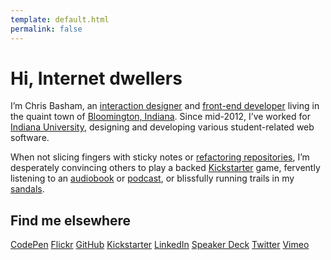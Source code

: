 ```yaml
---
template: default.html
permalink: false
---
```


# Hi, Internet dwellers

I&rsquo;m Chris Basham, an [interaction designer](http://en.wikipedia.org/wiki/Interaction_design) and [front-end developer](http://en.wikipedia.org/wiki/Front_end_development) living in the quaint town of [Bloomington, Indiana](http://en.wikipedia.org/wiki/Bloomington,_Indiana). Since <time datetime="2012-07">mid-2012</time>, I&rsquo;ve worked for [Indiana University](http://www.iu.edu/), designing and developing various student-related web software.

When not slicing fingers with sticky notes or [refactoring repositories](https://github.com/basham), I&rsquo;m desperately convincing others to play a backed [Kickstarter](https://www.kickstarter.com/profile/1468456177) game, fervently listening to an [audiobook](http://www.audible.com) or [podcast](http://99percentinvisible.org/), or blissfully running trails in my [sandals](http://www.lunasandals.com/).

## Find me elsewhere

<p class="Elsewhere">
  <a class="Elsewhere-method" href="http://codepen.io/basham">CodePen</a>
  <a class="Elsewhere-method" href="https://www.flickr.com/photos/chrisbasham">Flickr</a>
  <a class="Elsewhere-method" href="https://github.com/basham">GitHub</a>
  <a class="Elsewhere-method" href="https://www.kickstarter.com/profile/1468456177">Kickstarter</a>
  <a class="Elsewhere-method" href="http://www.linkedin.com/in/cbasham">LinkedIn</a>
  <a class="Elsewhere-method" href="https://speakerdeck.com/basham">Speaker Deck</a>
  <a class="Elsewhere-method" href="https://twitter.com/chrisbasham">Twitter</a>
  <a class="Elsewhere-method" href="http://vimeo.com/basham">Vimeo</a>
</p>
